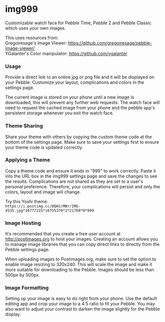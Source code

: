 # img999
Customizable watch face for Pebble Time, Pebble 2 and Pebble Classic which uses your own images.

This uses resources from:  
Gregoiresage's Image Viewer: https://github.com/gregoiresage/pebble-image-viewer/  
YGalanter's Color manipulator: https://github.com/ygalanter

### Usage
Provide a direct link to an online jpg or png file and it will be displayed on your Pebble. Customize your layout, complications and colors in the settings page.

The current image is stored on your phone until a new image is downloaded, this will prevent any further web requests. The watch face will need to request the cached image from your phone and the pebble app's persistent storage whenever you exit the watch face.

### Theme Sharing
Share your theme with others by copying the custom theme code at the bottom of the settings page. Make sure to save your settings first to ensure your theme code is updated correctly.

### Applying a Theme
Copy a theme code and ensure it ends in "999" to work correctly. Paste it into the URL box in the img999 settings page and save the changes to see the results. Complications are not shared as they are set to a user's personal preference. Therefore, your complications will persist and only the colors, layout and image will change.

Try this Yoshi theme:   
```https://i.postimg.cc/0QH1rMWr/IMG-4535.jpg*16777215*16755370*2*21760*0*999```

### Image Hosting
It's recommended that you create a free user account at http://postimages.org to host your images. Creating an account allows you to manage image libraries that you can copy direct links to directly from the Pebble settings page.

When uploading images to Postimages.org, make sure to set the option to enable image resizing to 320x240. This will scale the image and make it more suitable for downloading to the Pebble. Images should be less than 500px by 500px.

### Image Formatting
Setting up your image is easy to do right from your phone. Use the default editing app and crop your image to a 4:5 ratio to fit your Pebble. You may also want to adjust your contrast to darken the image slightly for the Pebble display.
